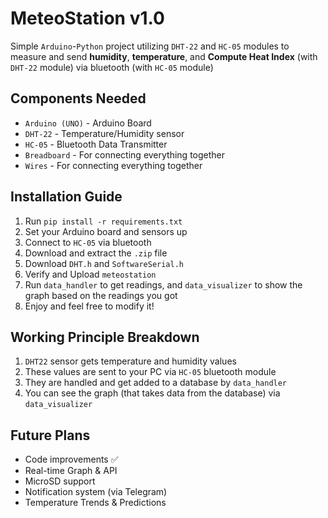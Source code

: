 # MeteoStation v1.0
Simple `Arduino`-`Python` project utilizing `DHT-22` and `HC-05` modules to measure and send **humidity**, **temperature**, and **Compute Heat Index** (with `DHT-22` module) via bluetooth (with `HC-05` module)

## Components Needed
- `Arduino (UNO)` - Arduino Board
- `DHT-22` - Temperature/Humidity sensor
- `HC-05` - Bluetooth Data Transmitter
- `Breadboard` - For connecting everything together
- `Wires` - For connecting everything together

## Installation Guide
1) Run `pip install -r requirements.txt`
2) Set your Arduino board and sensors up
3) Connect to `HC-05` via bluetooth
4) Download and extract the `.zip` file
5) Download `DHT.h` and `SoftwareSerial.h`
6) Verify and Upload `meteostation` 
7) Run `data_handler` to get readings, and `data_visualizer` to show the graph based on the readings you got
8) Enjoy and feel free to modify it!

## Working Principle Breakdown
1) `DHT22` sensor gets temperature and humidity values
2) These values are sent to your PC via `HC-05` bluetooth module
3) They are handled and get added to a database by `data_handler`
4) You can see the graph (that takes data from the database) via `data_visualizer`

## Future Plans
- Code improvements :white_check_mark:
- Real-time Graph & API 
- MicroSD support
- Notification system (via Telegram)
- Temperature Trends & Predictions

